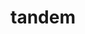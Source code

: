 ---
title: tandem
meaning: at last
ch: [two, mt, mt1thru4, ss, ss4, 7r, 24rv]
pos: adverb
six: y
---